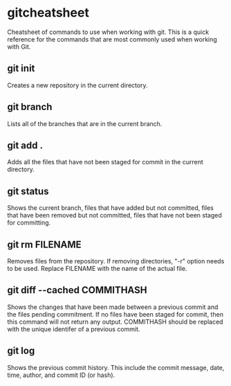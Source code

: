 # gitcheatsheet
Cheatsheet of commands to use when working with git. This is a quick reference for the commands that are most commonly used when working with Git.

## git init
Creates a new repository in the current directory. 

## git branch
Lists all of the branches that are in the current branch. 

## git add . 
Adds all the files that have not been staged for commit in the current directory. 

## git status 
Shows the current branch, files that have added but not committed, files that have been removed but not committed, files that have not been staged for committing. 

## git rm FILENAME
Removes files from the repository. If removing directories, "-r" option needs to be used. Replace FILENAME with the name of the actual file. 

## git diff --cached COMMITHASH
Shows the changes that have been made between a previous commit and the files pending commitment. If no files have been staged for commit, then this command will not return any output.  COMMITHASH should be replaced with the unique identifer of a previous commit.

## git log 
Shows the previous commit history. This include the commit message, date, time, author, and commit ID (or hash). 
